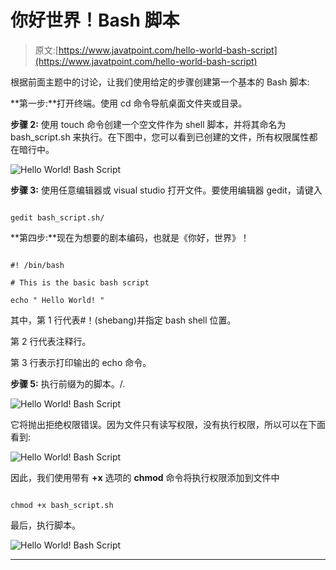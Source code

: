 # 你好世界！Bash 脚本

> 原文:[https://www.javatpoint.com/hello-world-bash-script](https://www.javatpoint.com/hello-world-bash-script)

根据前面主题中的讨论，让我们使用给定的步骤创建第一个基本的 Bash 脚本:

**第一步:**打开终端。使用 cd 命令导航桌面文件夹或目录。

**步骤 2:** 使用 touch 命令创建一个空文件作为 shell 脚本，并将其命名为 bash_script.sh 来执行。在下图中，您可以看到已创建的文件，所有权限属性都在暗行中。

![Hello World! Bash Script](../Images/ac06e0cf8670b862370f7fa96bd75ac8.png)

**步骤 3:** 使用任意编辑器或 visual studio 打开文件。要使用编辑器 gedit，请键入

```

gedit bash_script.sh/ 

```

**第四步:**现在为想要的剧本编码，也就是《你好，世界》！

```

#! /bin/bash

# This is the basic bash script

echo " Hello World! "

```

其中，第 1 行代表#！(shebang)并指定 bash shell 位置。

第 2 行代表注释行。

第 3 行表示打印输出的 echo 命令。

**步骤 5:** 执行前缀为的脚本。/.

![Hello World! Bash Script](../Images/21cbb36b7e3a88e7219c8bd4833a1337.png)

它将抛出拒绝权限错误。因为文件只有读写权限，没有执行权限，所以可以在下面看到:

![Hello World! Bash Script](../Images/4257b7fdeadfc0cfb306166efdc47cf1.png)

因此，我们使用带有 **+x** 选项的 **chmod** 命令将执行权限添加到文件中

```

chmod +x bash_script.sh 

```

最后，执行脚本。

![Hello World! Bash Script](../Images/947cf6c3ba380c20b23773b58274d527.png)

* * *